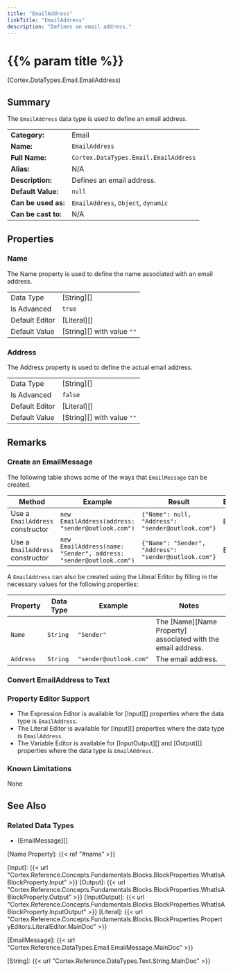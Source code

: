 ```yaml
---
title: "EmailAddress"
linkTitle: "EmailAddress"
description: "Defines an email address."
---
```


# {{% param title %}}

<p class="namespace">(Cortex.DataTypes.Email.EmailAddress)</p>

## Summary

The `EmailAddress` data type is used to define an email address.

| | |
|-|-|
| **Category:**          | Email                                                  |
| **Name:**              | `EmailAddress`                                         |
| **Full Name:**         | `Cortex.DataTypes.Email.EmailAddress`                  |
| **Alias:**             | N/A                                                    |
| **Description:**       | Defines an email address.                              |
| **Default Value:**     | `null`                                                 |
| **Can be used as:**    | `EmailAddress`, `Object`, `dynamic`                    |
| **Can be cast to:**    | N/A                                                    |

## Properties

### Name

The Name property is used to define the name associated with an email address.

| | |
|--------------------|---------------------------|
| Data Type | [String][] |
| Is Advanced | `true` |
| Default Editor | [Literal][] |
| Default Value | [String][] with value `""` |

### Address

The Address property is used to define the actual email address.

| | |
|--------------------|---------------------------|
| Data Type | [String][] |
| Is Advanced | `false` |
| Default Editor | [Literal][] |
| Default Value | [String][] with value `""` |

## Remarks

### Create an EmailMessage

The following table shows some of the ways that `EmailMessage` can be created.

| Method | Example | Result | Editor&nbsp;Support | Notes |
|-|-|-|-|-|
| Use a `EmailAddress` constructor | `new EmailAddress(address: "sender@outlook.com")`| `{"Name": null, "Address": "sender@outlook.com"}` | Expression |  |
| Use a `EmailAddress` constructor | `new EmailAddress(name: "Sender", address: "sender@outlook.com")`| `{"Name": "Sender", "Address": "sender@outlook.com"}` | Expression |  |

A `EmailAddress` can also be created using the Literal Editor by filling in the necessary values for the following properties:

| Property | Data Type | Example | Notes |
|-|-|-|-|
| `Name` | `String`    | `"Sender"`             | The [Name][Name Property] associated with the email address. |
| `Address` | `String`    | `"sender@outlook.com"` | The email address. |

### Convert EmailAddress to Text

### Property Editor Support

* The Expression Editor is available for [Input][] properties where the data type is `EmailAddress`.
* The Literal Editor is available for [Input][] properties where the data type is `EmailAddress`.
* The Variable Editor is available for [InputOutput][] and [Output][] properties where the data type is `EmailAddress`.
  
### Known Limitations

None

## See Also

### Related Data Types

* [EmailMessage][]

[Name Property]: {{< ref "#name" >}}

[Input]: {{< url "Cortex.Reference.Concepts.Fundamentals.Blocks.BlockProperties.WhatIsABlockProperty.Input" >}}
[Output]: {{< url "Cortex.Reference.Concepts.Fundamentals.Blocks.BlockProperties.WhatIsABlockProperty.Output" >}}
[InputOutput]: {{< url "Cortex.Reference.Concepts.Fundamentals.Blocks.BlockProperties.WhatIsABlockProperty.InputOutput" >}}
[Literal]: {{< url "Cortex.Reference.Concepts.Fundamentals.Blocks.BlockProperties.PropertyEditors.LiteralEditor.MainDoc" >}}

[EmailMessage]: {{< url "Cortex.Reference.DataTypes.Email.EmailMessage.MainDoc" >}}

[String]: {{< url "Cortex.Reference.DataTypes.Text.String.MainDoc" >}}
